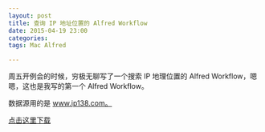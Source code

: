 ```yaml
---
layout: post
title: 查询 IP 地址位置的 Alfred Workflow
date: 2015-04-19 23:00
categories:
tags: Mac Alfred

---
```



周五开例会的时候，穷极无聊写了一个搜索 IP 地理位置的 Alfred Workflow，嗯嗯，这也是我写的第一个 Alfred Workflow。

数据源用的是 www.ip138.com。


[点击这里下载](https://raw.github.com/echohn/search_ip_location_alfred/master/Search%20Ip%20Location.alfredworkflow)




